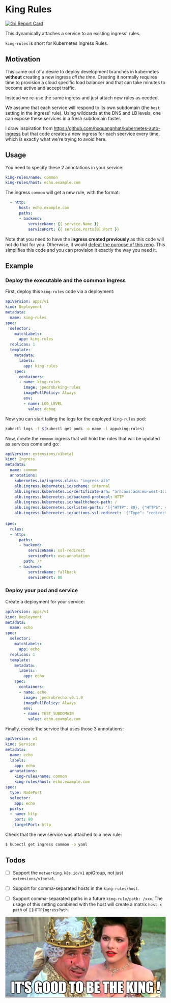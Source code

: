 # King Rules

[![Go Report Card](https://goreportcard.com/badge/github.com/jpedro/king-rules)](https://goreportcard.com/report/github.com/jpedro/king-rules)

This dynamically attaches a service to an existing ingress' rules.

`king-rules` is short for Kubernetes Ingress Rules.


## Motivation

This came out of a desire to deploy development branches in kubernetes
**without** creating a new ingress *all the time*. Creating it normally
requires time to provision a cloud specific load balancer and that can take
minutes to become active and accept traffic.

Instead we re-use the same ingress and just attach new rules as needed.

We assume that each service will respond to its own subdomain (the `host`
setting in the ingress' rule). Using wildcards at the DNS and LB levels,
one can expose these services in a fresh subdomain faster.

I draw inspiration from https://github.com/hxquangnhat/kubernetes-auto-ingress
but that code creates a new ingress for each seervice every time, which is
exactly what we're trying to avoid here.


## Usage

You need to specify these 2 annotations in your service:

```yaml
king-rules/name: common
king-rules/host: echo.example.com
```

The ingress `common` will get a new rule, with the format:

```yaml
  - http:
      host: echo.example.com
      paths:
      - backend:
          serviceName: {{ service.Name }}
          servicePort: {{ service.Ports[0].Port }}
```

Note that you need to have the **ingress created previously** as this code will
not do that for you. Otherwise, it would [defeat the purpose of this repo](https://github.com/jpedro/king-rules#motivation).
This simplifies this code and you can provision it exactly the way you need it.


## Example

### Deploy the executable and the common ingress

First, deploy this `king-rules` code via a deployment:

```yaml
apiVersion: apps/v1
kind: Deployment
metadata:
  name: king-rules
spec:
  selector:
    matchLabels:
      app: king-rules
  replicas: 1
  template:
    metadata:
      labels:
        app: king-rules
    spec:
      containers:
      - name: king-rules
        image: jpedrob/king-rules
        imagePullPolicy: Always
        env:
        - name: LOG_LEVEL
          value: debug
```

Now you can start tailing the logs for the deployed `king-rules` pod:

```bash
kubectl logs -f $(kubectl get pods -o name -l app=king-rules)
```

Now, create the `common` ingress that will hold the rules that will be
updated as services come and go:

```yaml
apiVersion: extensions/v1beta1
kind: Ingress
metadata:
  name: common
  annotations:
    kubernetes.io/ingress.class: "ingress-alb"
    alb.ingress.kubernetes.io/scheme: internal
    alb.ingress.kubernetes.io/certificate-arn: "arn:aws:acm:eu-west-1:xxx:certificate/xxx"
    alb.ingress.kubernetes.io/backend-protocol: HTTP
    alb.ingress.kubernetes.io/healthcheck-path: /
    alb.ingress.kubernetes.io/listen-ports: '[{"HTTP": 80}, {"HTTPS": 443}]'
    alb.ingress.kubernetes.io/actions.ssl-redirect: '{"Type": "redirect", "RedirectConfig": { "Protocol": "HTTPS", "Port": "443", "StatusCode": "HTTP_301"}}'

spec:
  rules:
  - http:
      paths:
      - backend:
          serviceName: ssl-redirect
          servicePort: use-annotation
        path: /*
      - backend:
          serviceName: fallback
          servicePort: 80
```


### Deploy your pod and service

Create a deployment for your service:

```yaml
apiVersion: apps/v1
kind: Deployment
metadata:
  name: echo
spec:
  selector:
    matchLabels:
      app: echo
  replicas: 1
  template:
    metadata:
      labels:
        app: echo
    spec:
      containers:
      - name: echo
        image: jpedrob/echo:v0.1.0
        imagePullPolicy: Always
        env:
        - name: TEST_SUBDOMAIN
          value: echo.example.com
```

Finally, create the service that uses those 3 annotations:

```yaml
apiVersion: v1
kind: Service
metadata:
  name: echo
  labels:
    app: echo
  annotations:
    king-rules/name: common
    king-rules/host: echo.example.com
spec:
  type: NodePort
  selector:
    app: echo
  ports:
  - name: http
    port: 80
    targetPort: http
```

Check that the new service was attached to a new rule:

```bash
$ kubectl get ingress common -o yaml
```

## Todos

- [ ] Support the `networking.k8s.io/v1` apiGroup, not just
      `extensions/v1beta1`.

- [ ] Support for comma-separated hosts in the `king-rules/host`.

- [ ] Support comma-separated paths in a future `king-rule/path: /xxx`. The
      usage of this setting combined with the host will create a matrix
      `host x path` of `[]HTTPIngressPath`.

[![Good](/.github/king.jpeg)](https://www.imdb.com/title/tt0082517/)
